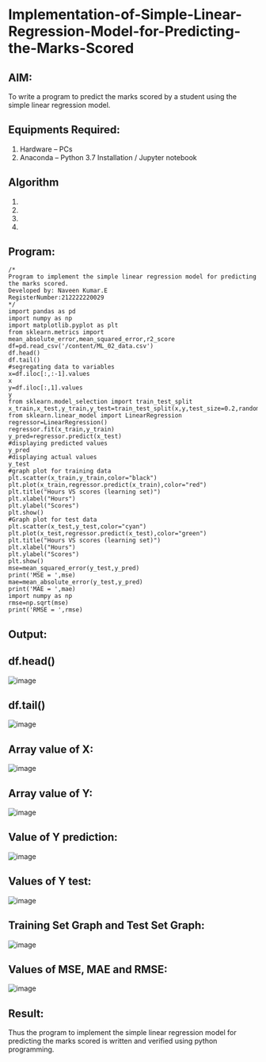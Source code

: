 # Implementation-of-Simple-Linear-Regression-Model-for-Predicting-the-Marks-Scored

## AIM:
To write a program to predict the marks scored by a student using the simple linear regression model.

## Equipments Required:
1. Hardware – PCs
2. Anaconda – Python 3.7 Installation / Jupyter notebook

## Algorithm
1. 
2. 
3. 
4. 

## Program:
```
/*
Program to implement the simple linear regression model for predicting the marks scored.
Developed by: Naveen Kumar.E
RegisterNumber:212222220029
*/
import pandas as pd
import numpy as np
import matplotlib.pyplot as plt
from sklearn.metrics import mean_absolute_error,mean_squared_error,r2_score
df=pd.read_csv('/content/ML_02_data.csv')
df.head()
df.tail()
#segregating data to variables
x=df.iloc[:,:-1].values
x
y=df.iloc[:,1].values
y
from sklearn.model_selection import train_test_split
x_train,x_test,y_train,y_test=train_test_split(x,y,test_size=0.2,random_state=0)
from sklearn.linear_model import LinearRegression
regressor=LinearRegression()
regressor.fit(x_train,y_train)
y_pred=regressor.predict(x_test)
#displaying predicted values
y_pred
#displaying actual values
y_test
#graph plot for training data
plt.scatter(x_train,y_train,color="black")
plt.plot(x_train,regressor.predict(x_train),color="red")
plt.title("Hours VS scores (learning set)")
plt.xlabel("Hours")
plt.ylabel("Scores")
plt.show()
#Graph plot for test data
plt.scatter(x_test,y_test,color="cyan")
plt.plot(x_test,regressor.predict(x_test),color="green")
plt.title("Hours VS scores (learning set)")
plt.xlabel("Hours")
plt.ylabel("Scores")
plt.show()
mse=mean_squared_error(y_test,y_pred)
print('MSE = ',mse)
mae=mean_absolute_error(y_test,y_pred)
print('MAE = ',mae)
import numpy as np
rmse=np.sqrt(mse)
print('RMSE = ',rmse)
```

## Output:
## df.head()

![image](https://github.com/NAVEENKUMAR4325/Implementation-of-Simple-Linear-Regression-Model-for-Predicting-the-Marks-Scored/assets/119479566/ba28fdd3-21a3-4fae-ba8d-ab06cad588e7)

## df.tail()

![image](https://github.com/NAVEENKUMAR4325/Implementation-of-Simple-Linear-Regression-Model-for-Predicting-the-Marks-Scored/assets/119479566/42965d1d-1091-44d9-88ff-d8a832a9d851)

## Array value of X:

![image](https://github.com/NAVEENKUMAR4325/Implementation-of-Simple-Linear-Regression-Model-for-Predicting-the-Marks-Scored/assets/119479566/6841b119-aea5-47c8-9520-6937cea7ed60)

## Array value of Y:

![image](https://github.com/NAVEENKUMAR4325/Implementation-of-Simple-Linear-Regression-Model-for-Predicting-the-Marks-Scored/assets/119479566/807f6b48-74fc-433e-81e9-ad0d905ad807)

## Value of Y prediction:

![image](https://github.com/NAVEENKUMAR4325/Implementation-of-Simple-Linear-Regression-Model-for-Predicting-the-Marks-Scored/assets/119479566/52c4d677-866a-4753-8ed1-389d8c93d7e7)

## Values of Y test:

![image](https://github.com/NAVEENKUMAR4325/Implementation-of-Simple-Linear-Regression-Model-for-Predicting-the-Marks-Scored/assets/119479566/a1cbc489-1340-4c1d-8bc7-2d1bc1d75b47)

## Training Set Graph and Test Set Graph:

![image](https://github.com/NAVEENKUMAR4325/Implementation-of-Simple-Linear-Regression-Model-for-Predicting-the-Marks-Scored/assets/119479566/f54547f6-3d01-413b-8a27-0b47ff45681f)

## Values of MSE, MAE and RMSE:

![image](https://github.com/NAVEENKUMAR4325/Implementation-of-Simple-Linear-Regression-Model-for-Predicting-the-Marks-Scored/assets/119479566/442a6109-e71d-442e-963d-0b2a27c57f61)











## Result:
Thus the program to implement the simple linear regression model for predicting the marks scored is written and verified using python programming.

